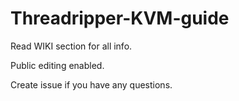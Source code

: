 # Threadripper-KVM-guide

Read WIKI section for all info.

Public editing enabled.

Create issue if you have any questions.
